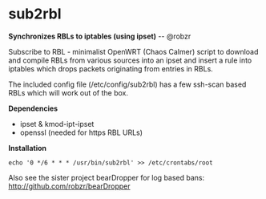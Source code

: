 # sub2rbl
**Synchronizes RBLs to iptables (using ipset)** -- @robzr

Subscribe to RBL - minimalist OpenWRT (Chaos Calmer) script to download
and compile RBLs from various sources into an ipset and insert a rule
into iptables which drops packets originating from entries in RBLs.

The included config file (/etc/config/sub2rbl) has a few ssh-scan based 
RBLs which will work out of the box.

**Dependencies**
 - ipset & kmod-ipt-ipset
 - openssl (needed for https RBL URLs)

**Installation**

	echo '0 */6 * * * /usr/bin/sub2rbl' >> /etc/crontabs/root

Also see the sister project bearDropper for log based bans: http://github.com/robzr/bearDropper

